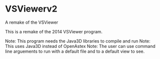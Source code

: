 # VSViewerv2
A remake of the VSViewer

This is a remake of the 2014 VSViewer program.

Note: This program needs the Java3D libraries to compile and run
Note: This uses Java3D instead of OpenAstex
Note: The user can use command line arguements to run with a default file and to a default view to see.

